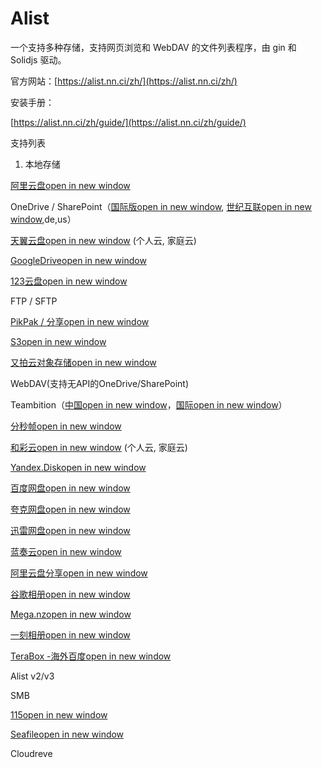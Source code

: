 # Alist


一个支持多种存储，支持网页浏览和 WebDAV 的文件列表程序，由 gin 和 Solidjs 驱动。

官方网站：[https://alist.nn.ci/zh/](https://alist.nn.ci/zh/)

安装手册：

[https://alist.nn.ci/zh/guide/](https://alist.nn.ci/zh/guide/)

支持列表

1. 本地存储

[阿里云盘open in new window](https://www.aliyundrive.com/)

OneDrive / SharePoint（[国际版open in new window](https://www.office.com/), [世纪互联open in new window](https://portal.partner.microsoftonline.cn/),de,us）

[天翼云盘open in new window](https://cloud.189.cn/) (个人云, 家庭云)

[GoogleDriveopen in new window](https://drive.google.com/)

[123云盘open in new window](https://www.123pan.com/)

FTP / SFTP

[PikPak / 分享open in new window](https://www.mypikpak.com/)

[S3open in new window](https://aws.amazon.com/cn/s3/)

[又拍云对象存储open in new window](https://www.upyun.com/products/file-storage)

WebDAV(支持无API的OneDrive/SharePoint)

Teambition（[中国open in new window](https://www.teambition.com/)，[国际open in new window](https://us.teambition.com/)）

[分秒帧open in new window](https://www.mediatrack.cn/)

[和彩云open in new window](https://yun.139.com/) (个人云, 家庭云)

[Yandex.Diskopen in new window](https://disk.yandex.com/)

[百度网盘open in new window](https://pan.baidu.com/)

[夸克网盘open in new window](https://pan.quark.cn/)

[迅雷网盘open in new window](https://pan.xunlei.com/)

[蓝奏云open in new window](https://www.lanzou.com/)

[阿里云盘分享open in new window](https://www.aliyundrive.com/)

[谷歌相册open in new window](https://photos.google.com/)

[Mega.nzopen in new window](https://mega.nz/)

[一刻相册open in new window](https://photo.baidu.com/)

[TeraBox -海外百度open in new window](https://www.terabox.com/)

Alist v2/v3

SMB

[115open in new window](https://115.com/)

[Seafileopen in new window](https://www.seafile.com/)

Cloudreve
